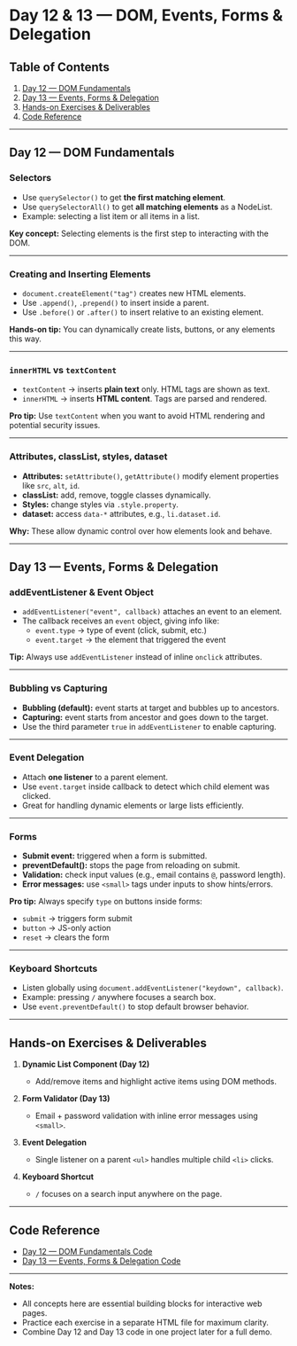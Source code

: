 # Day 12 & 13 — DOM, Events, Forms & Delegation

## Table of Contents
1. [Day 12 — DOM Fundamentals](#day-12---dom-fundamentals)
2. [Day 13 — Events, Forms & Delegation](#day-13---events-forms--delegation)
3. [Hands-on Exercises & Deliverables](#hands-on-exercises--deliverables)
4. [Code Reference](#code-reference)

---

## Day 12 — DOM Fundamentals

### Selectors
- Use `querySelector()` to get **the first matching element**.  
- Use `querySelectorAll()` to get **all matching elements** as a NodeList.  
- Example: selecting a list item or all items in a list.

**Key concept:** Selecting elements is the first step to interacting with the DOM.

---

### Creating and Inserting Elements
- `document.createElement("tag")` creates new HTML elements.  
- Use `.append()`, `.prepend()` to insert inside a parent.  
- Use `.before()` or `.after()` to insert relative to an existing element.  

**Hands-on tip:** You can dynamically create lists, buttons, or any elements this way.

---

### `innerHTML` vs `textContent`
- `textContent` → inserts **plain text** only. HTML tags are shown as text.  
- `innerHTML` → inserts **HTML content**. Tags are parsed and rendered.  

**Pro tip:** Use `textContent` when you want to avoid HTML rendering and potential security issues.

---

### Attributes, classList, styles, dataset
- **Attributes:** `setAttribute()`, `getAttribute()` modify element properties like `src`, `alt`, `id`.  
- **classList:** add, remove, toggle classes dynamically.  
- **Styles:** change styles via `.style.property`.  
- **dataset:** access `data-*` attributes, e.g., `li.dataset.id`.  

**Why:** These allow dynamic control over how elements look and behave.

---

## Day 13 — Events, Forms & Delegation

### addEventListener & Event Object
- `addEventListener("event", callback)` attaches an event to an element.  
- The callback receives an `event` object, giving info like:  
  - `event.type` → type of event (click, submit, etc.)  
  - `event.target` → the element that triggered the event  

**Tip:** Always use `addEventListener` instead of inline `onclick` attributes.

---

### Bubbling vs Capturing
- **Bubbling (default):** event starts at target and bubbles up to ancestors.  
- **Capturing:** event starts from ancestor and goes down to the target.  
- Use the third parameter `true` in `addEventListener` to enable capturing.

---

### Event Delegation
- Attach **one listener** to a parent element.  
- Use `event.target` inside callback to detect which child element was clicked.  
- Great for handling dynamic elements or large lists efficiently.

---

### Forms
- **Submit event:** triggered when a form is submitted.  
- **preventDefault():** stops the page from reloading on submit.  
- **Validation:** check input values (e.g., email contains `@`, password length).  
- **Error messages:** use `<small>` tags under inputs to show hints/errors.  

**Pro tip:** Always specify `type` on buttons inside forms:  
- `submit` → triggers form submit  
- `button` → JS-only action  
- `reset` → clears the form

---

### Keyboard Shortcuts
- Listen globally using `document.addEventListener("keydown", callback)`.  
- Example: pressing `/` anywhere focuses a search box.  
- Use `event.preventDefault()` to stop default browser behavior.

---

## Hands-on Exercises & Deliverables

1. **Dynamic List Component (Day 12)**  
   - Add/remove items and highlight active items using DOM methods.

2. **Form Validator (Day 13)**  
   - Email + password validation with inline error messages using `<small>`.

3. **Event Delegation**  
   - Single listener on a parent `<ul>` handles multiple child `<li>` clicks.

4. **Keyboard Shortcut**  
   - `/` focuses on a search input anywhere on the page.

---

## Code Reference

- [Day 12 — DOM Fundamentals Code](Day12.html)  
- [Day 13 — Events, Forms & Delegation Code](Day13.html)  

---

**Notes:**  
- All concepts here are essential building blocks for interactive web pages.  
- Practice each exercise in a separate HTML file for maximum clarity.  
- Combine Day 12 and Day 13 code in one project later for a full demo.
